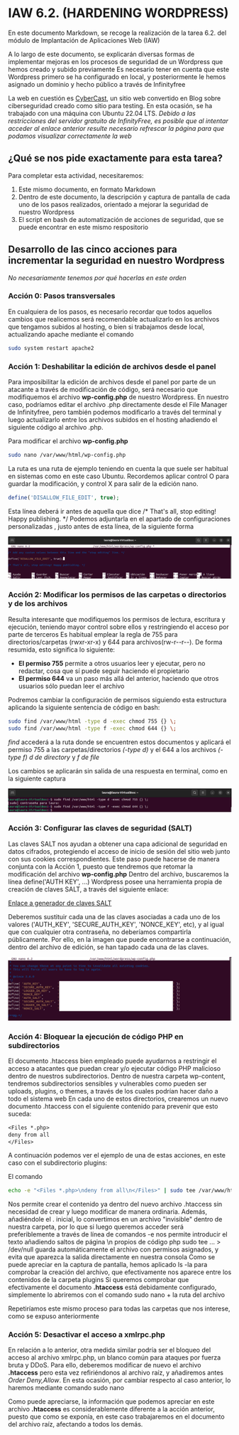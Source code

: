 # IAW 6.2. (HARDENING WORDPRESS)
En este documento Markdown, se recoge la realización de la tarea 6.2. del módulo de Implantación de Aplicaciones Web (IAW)

A lo largo de este documento, se explicarán diversas formas de implementar mejoras en los procesos de seguridad de un Wordpress que hemos creado y subido previamente
Es necesario tener en cuenta que este Wordpress primero se ha configurado en local, y posteriormente le hemos asignado un dominio y hecho público a través de Infinityfree

La web en cuestión es [CyberCast](https://cybercast.42web.io/), un sitio web convertido en Blog sobre ciberseguridad creado como sitio para testing. En esta ocasión, se ha trabajado con una máquina con Ubuntu 22.04 LTS. *Debido a las restricciones del servidor gratuito de InfinityFree, es posible que al intentar acceder al enlace anterior resulte necesario refrescar la página para que podamos visualizar correctamente la web*


## ¿Qué se nos pide exactamente para esta tarea?
Para completar esta actividad, necesitaremos:
1. Este mismo documento, en formato Markdown
2. Dentro de este documento, la descripción y captura de pantalla de cada uno de los pasos realizados, orientado a mejorar la seguridad de nuestro Wordpress
3. El script en bash de automatización de acciones de seguridad, que se puede encontrar en este mismo respositorio

## Desarrollo de las cinco acciones para incrementar la seguridad en nuestro Wordpress

*No necesariamente tenemos por qué hacerlas en este orden*

### Acción 0: Pasos transversales
En cualquiera de los pasos, es necesario recordar que todos aquellos cambios que realicemos será recomendable actualizarlo en los archivos que tengamos subidos al hosting, o bien si trabajamos desde local, actualizando apache mediante el comando

```bash
sudo system restart apache2
```

### Acción 1: Deshabilitar la edición de archivos desde el panel
Para imposibilitar la edición de archivos desde el panel por parte de un atacante a través de modificación de código, será necesario que modifiquemos el archivo **wp-config.php** de nuestro Wordpress. En nuestro caso, podríamos editar el archivo .php directamente desde el File Manager de Infinityfree, pero también podemos modificarlo a través del terminal y luego actualizarlo entre los archivos subidos en el hosting añadiendo el siguiente código al archivo .php.

Para modificar el archivo **wp-config.php**

```bash
sudo nano /var/www/html/wp-config.php
```
La ruta es una ruta de ejemplo teniendo en cuenta la que suele ser habitual en sistemas como en este caso Ubuntu. Recordemos aplicar control O para guardar la modificación, y control X para salir de la edición nano.

```php
define('DISALLOW_FILE_EDIT', true);
```
Esta línea deberá ir antes de aquella que dice /* That's all, stop editing! Happy publishing. */
Podemos adjuntarla en el apartado de configuraciones personalizadas , justo antes de esta línea, de la siguiente forma

![](images/accion1.png)

### Acción 2: Modificar los permisos de las carpetas o directorios y de los archivos
Resulta interesante que modifiquemos los permisos de lectura, escritura y ejecución, teniendo mayor control sobre ellos y restringiendo el acceso por parte de terceros
Es habitual emplear la regla de 755 para directorios/carpetas (rwxr-xr-x) y 644 para archivos(rw-r--r--). De forma resumida, esto significa lo siguiente:
- **El permiso 755** permite a otros usuarios leer y ejecutar, pero no redactar, cosa que sí puede seguir haciendo el propietario
- **El permiso 644** va un paso más allá del anterior, haciendo que otros usuarios sólo puedan leer el archivo

Podremos cambiar la configuración de permisos siguiendo esta estructura aplicando la siguiente sentencia de código en bash:

```bash
sudo find /var/www/html -type d -exec chmod 755 {} \;
sudo find /var/www/html -type f -exec chmod 644 {} \;
```
*find* accederá a la ruta donde se encuentren estos documentos y aplicará el permiso 755 a las carpetas/directorios *(-type d)* y el 644 a los archivos *(-type f)*
*d de directory* y *f de file*

Los cambios se aplicarán sin salida de una respuesta en terminal, como en la siguiente captura

![](images/accion2.png)

### Acción 3: Configurar las claves de seguridad (SALT)
Las claves SALT nos ayudan a obtener una capa adicional de seguridad en datos cifrados, protegiendo el acceso de inicio de sesión del sitio web junto con sus cookies correspondientes.
Este paso puede hacerse de manera conjunta con la Acción 1, puesto que tendremos que retomar la modificación del archivo **wp-config.php**
Dentro del archivo, buscaremos la línea define('AUTH KEY', ...)
Wordpress posee una herramienta propia de creación de claves SALT, a través del siguiente enlace: 

[Enlace a generador de claves SALT](https://api.wordpress.org/secret-key/1.1/salt/)

Deberemos sustituir cada una de las claves asociadas a cada uno de los valores ('AUTH_KEY', 'SECURE_AUTH_KEY', 'NONCE_KEY', etc), y al igual que con cualquier otra contraseña, no deberíamos compartirla públicamente. Por ello, en la imagen que puede encontrarse a continuación, dentro del archivo de edición, se han tapado cada una de las claves.

![](images/accion3.png)

### Acción 4: Bloquear la ejecución de código PHP en subdirectorios
El documento .htaccess bien empleado puede ayudarnos a restringir el acceso a atacantes que puedan crear y/o ejecutar código PHP malicioso dentro de nuestros subdirectorios. Dentro de nuestra carpeta wp-content, tendremos subdirectorios sensibles y vulnerables como pueden ser uploads, plugins, o themes, a través de los cuales podrían hacer daño a todo el sistema web
En cada uno de estos directorios, crearemos un nuevo documento .htaccess con el siguiente contenido para prevenir que esto suceda:

```
<Files *.php>
deny from all
</Files>
```

A continuación podemos ver el ejemplo de una de estas acciones, en este caso con el subdirectorio plugins:

[](images/accion4_1.png)

El comando 

```bash
echo -e "<Files *.php>\ndeny from all\n</Files>" | sudo tee /var/www/html/wp-content/plugins/.htaccess > /dev/null
```

Nos permite crear el contenido ya dentro del nuevo archivo .htaccess sin necesidad de crear y luego modificar de manera ordinaria. Además, añadiéndole el . inicial, lo convertimos en un archivo "invisible" dentro de nuestra carpeta, por lo que si luego queremos acceder será preferiblemente a través de línea de comandos
-e nos permite introducir el texto añadiendo saltos de página \n propios de código php
sudo tee ... > /dev/null guarda automáticamente el archivo con permisos asignados, y evita que aparezca la salida directamente en nuestra consola
Como se puede apreciar en la captura de pantalla, hemos aplicado ls -la para comprobar la creación del archivo, que efectivamente nos aparece entre los contenidos de la carpeta plugins
Si queremos comprobar que efectivamente el documento **.htaccess** está debidamente configurado, simplemente lo abriremos con el comando sudo nano + la ruta del archivo

[](images/accion4_2.png)

Repetiríamos este mismo proceso para todas las carpetas que nos interese, como se expuso anteriormente


### Acción 5: Desactivar el acceso a xmlrpc.php
En relación a lo anterior, otra medida similar podría ser el bloqueo del acceso al archivo xmlrpc.php, un blanco común para ataques por fuerza bruta y DDoS. Para ello, deberemos modificar de nuevo el archivo **.htaccess** pero esta vez refiriéndonos al archivo raíz, y añadiremos antes *Order Deny,Allow*. En esta ocasión, por cambiar respecto al caso anterior, lo haremos mediante comando sudo nano

[](images/accion5_1.png)

[](images/accion5_2.png)

Como puede apreciarse, la información que podemos apreciar en este archivo **.htaccess** es considerablemente diferente a la acción anterior, puesto que como se exponía, en este caso trabajaremos en el documento del archivo raíz, afectando a todos los demás. 